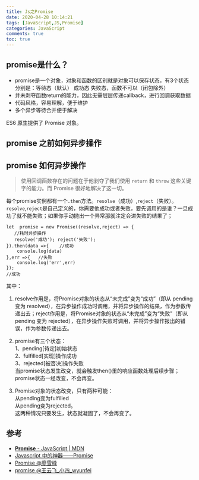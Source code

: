 ```yaml
---
title: Js之Promise
date: 2020-04-28 10:14:21
tags: [JavaScript,JS,Promise]
categories: JavaScript
comments: true
toc: true
---
```


## promise是什么？

- promise是一个对象，对象和函数的区别就是对象可以保存状态，有3个状态分别是：等待态（默认） 成功态 失败态，函数不可以（闭包除外）
- 并未剥夺函数return的能力，因此无需层层传递callback，进行回调获取数据
- 代码风格，容易理解，便于维护
- 多个异步等待合并便于解决

ES6 原生提供了 Promise 对象。

<!-- more -->

## promise 之前如何异步操作


## promise 如何异步操作

> 使用回调函数存在的问题在于他剥夺了我们使用 `return` 和 `throw` 这些关键字的能力。而 Promise 很好地解决了这一切。

每个promise实例都有一个`.then`方法。`resolve`（成功）,`reject`（失败）。
`resolve`,`reject`是自己定义的，你需要他成功或者失败，要先调用的是谁？一旦成功了就不能失败；如果你手动抛出一个异常那就注定会进失败的结果了；

``` JS
let  promise = new Promise((resolve,reject) => {
   //耗时异步操作
   resolve('成功'); reject('失败');
}).then(data =>{    //成功
    console.log(data)
},err =>{   //失败
    console.log('err',err)
});
//成功
```

其中：

1. resolve作用是，将Promise对象的状态从“未完成”变为“成功”（即从 pending 变为 resolved），在异步操作成功时调用，并将异步操作的结果，作为参数传递出去；reject作用是，将Promise对象的状态从“未完成”变为“失败”（即从 pending 变为 rejected），在异步操作失败时调用，并将异步操作报出的错误，作为参数传递出去。

2. promise有三个状态：<br>   1、pending[待定]初始状态<br>   2、fulfilled[实现]操作成功<br>   3、rejected[被否决]操作失败<br>   当promise状态发生改变，就会触发then()里的响应函数处理后续步骤；<br>   promise状态一经改变，不会再变。

3. Promise对象的状态改变，只有两种可能：<br>   从pending变为fulfilled<br>   从pending变为rejected。<br>   这两种情况只要发生，状态就凝固了，不会再变了。


## 参考

- [**Promise** - JavaScript | MDN](https://developer.mozilla.org/en-US/docs/Web/JavaScript/Reference/Global_Objects/Promise)
- [Javascript 中的神器——Promise](https://www.jianshu.com/p/063f7e490e9a)
- [Promise @廖雪峰](https://www.liaoxuefeng.com/wiki/1022910821149312/1023024413276544)
- [promise @王云飞_小四_wyunfei](https://www.jianshu.com/p/1b63a13c2701)
